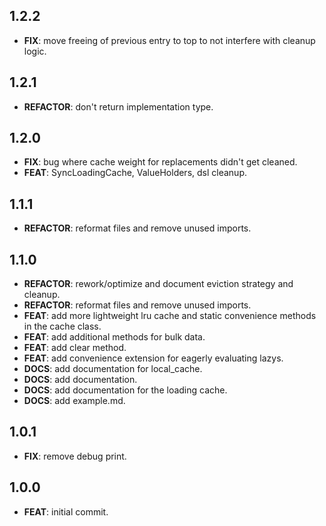 ## 1.2.2

 - **FIX**: move freeing of previous entry to top to not interfere with cleanup logic.

## 1.2.1

 - **REFACTOR**: don't return implementation type.

## 1.2.0

 - **FIX**: bug where cache weight for replacements didn't get cleaned.
 - **FEAT**: SyncLoadingCache, ValueHolders, dsl cleanup.

## 1.1.1

 - **REFACTOR**: reformat files and remove unused imports.

## 1.1.0

 - **REFACTOR**: rework/optimize and document eviction strategy and cleanup.
 - **REFACTOR**: reformat files and remove unused imports.
 - **FEAT**: add more lightweight lru cache and static convenience methods in the cache class.
 - **FEAT**: add additional methods for bulk data.
 - **FEAT**: add clear method.
 - **FEAT**: add convenience extension for eagerly evaluating lazys.
 - **DOCS**: add documentation for local_cache.
 - **DOCS**: add documentation.
 - **DOCS**: add documentation for the loading cache.
 - **DOCS**: add example.md.

## 1.0.1

 - **FIX**: remove debug print.

## 1.0.0

 - **FEAT**: initial commit.